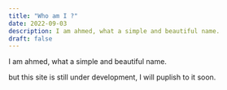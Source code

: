 ```yaml
---
title: "Who am I ?"
date: 2022-09-03
description: I am ahmed, what a simple and beautiful name.
draft: false
---
```

I am ahmed, what a simple and beautiful name.

but this site is still under development, I will puplish to it soon.
